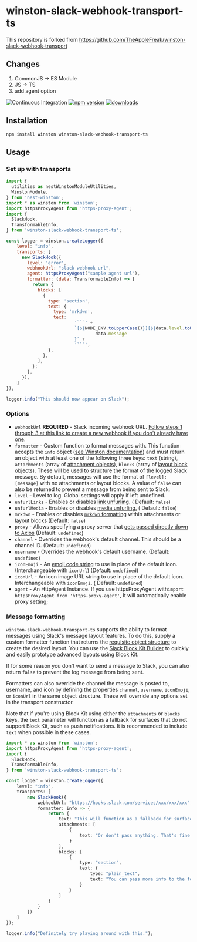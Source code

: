 # winston-slack-webhook-transport-ts

This repository is forked from https://github.com/TheAppleFreak/winston-slack-webhook-transport

## Changes

1. CommonJS -> ES Module
2. JS -> TS
3. add agent option

![Continuous Integration](https://github.com/SeogyuGim/winston-slack-webhook-transport-ts/actions/workflows/tests.yml/badge.svg) [![npm version](https://badge.fury.io/js/winston-slack-webhook-transport-ts.svg)](https://www.npmjs.com/package/winston-slack-webhook-transport-ts) [![downloads](https://img.shields.io/npm/dw/winston-slack-webhook-transport-ts)]((https://www.npmjs.com/package/winston-slack-webhook-transport-ts))

## Installation

```
npm install winston winston-slack-webhook-transport-ts
```

## Usage

### Set up with transports

```javascript
import {
  utilities as nestWinstonModuleUtilities,
  WinstonModule,
} from 'nest-winston';
import * as winston from 'winston';
import httpsProxyAgent from 'https-proxy-agent';
import {
  SlackHook,
  TransformableInfo,
} from 'winston-slack-webhook-transport-ts';

const logger = winston.createLogger({
    level: "info",
    transports: [
      new SlackHook({
        level: 'error',
        webhookUrl: "slack webhook url",
        agent: httpsProxyAgent("sample agent url"),
        formatter: (data: TransformableInfo) => {
          return {
            blocks: [
              {
                type: 'section',
                text: {
                  type: 'mrkdwn',
                  text:
                          '```' +
                          `[${NODE_ENV.toUpperCase()}][${data.level.toUpperCase()}] ${
                                  data.message
                          }` +
                          '```',
                },
              },
            ],
          };
        },
      }),
    ]
});

logger.info("This should now appear on Slack");
```

### Options

* `webhookUrl` **REQUIRED** - Slack incoming webhook
  URL. [Follow steps 1 through 3 at this link to create a new webhook if you don't already have one](https://api.slack.com/messaging/webhooks).
* `formatter` - Custom function to format messages with. This function accepts the `info`
  object ([see Winston documentation](https://github.com/winstonjs/winston/blob/master/README.md#streams-objectmode-and-info-objects))
  and must return an object with at least one of the following three keys: `text` (string), `attachments` (array
  of [attachment objects](https://api.slack.com/messaging/composing/layouts#attachments)), `blocks` (array
  of [layout block objects](https://api.slack.com/messaging/composing/layouts#adding-blocks)). These will be used to
  structure the format of the logged Slack message. By default, messages will use the format of `[level]: [message]`
  with no attachments or layout blocks. A value of `false` can also be returned to prevent a message from being sent to
  Slack.
* `level` - Level to log. Global settings will apply if left undefined.
* `unfurlLinks` - Enables or
  disables [link unfurling.](https://api.slack.com/reference/messaging/link-unfurling#no_unfurling_please) (
  Default: `false`)
* `unfurlMedia` - Enables or
  disables [media unfurling.](https://api.slack.com/reference/messaging/link-unfurling#no_unfurling_please) (
  Default: `false`)
* `mrkdwn` - Enables or disables [`mrkdwn` formatting](https://api.slack.com/reference/surfaces/formatting#basics)
  within attachments or layout blocks (Default: `false`)
* `proxy` - Allows specifying a proxy server
  that [gets passed directly down to Axios](https://github.com/axios/axios#request-config) (Default: `undefined`)
* `channel` - Overrides the webhook's default channel. This should be a channel ID. (Default: `undefined`)
* `username` - Overrides the webhook's default username. (Default: `undefined`)
* `iconEmoji` - An [emoji code string](https://www.webpagefx.com/tools/emoji-cheat-sheet/) to use in place of the
  default icon. (Interchangeable with `iconUrl`) (Default: `undefined`)
* `iconUrl` - An icon image URL string to use in place of the default icon. Interchangeable with `iconEmoji`. (
  Default: `undefined`)
* `agent` - An HttpAgent Instance. If you use httpsProxyAgent with`import httpsProxyAgent from 'https-proxy-agent'`, It will automatically enable proxy setting;


### Message formatting

`winston-slack-webhook-transport-ts` supports the ability to format messages using Slack's message layout features. To
do this, supply a custom formatter function that returns
the [requisite object structure](https://api.slack.com/messaging/composing/layouts) to create the desired layout. You
can use the [Slack Block Kit Builder](https://app.slack.com/block-kit-builder/) to quickly and easily prototype advanced
layouts using Block Kit.

If for some reason you don't want to send a message to Slack, you can also return `false` to prevent the log message
from being sent.

Formatters can also override the channel the message is posted to, username, and icon by defining the
properties `channel`, `username`, `iconEmoji`, or `iconUrl` in the same object structure. These will override any
options set in the transport constructor.

Note that if you're using Block Kit using either the `attachments` or `blocks` keys, the `text` parameter will function
as a fallback for surfaces that do not support Block Kit, such as push notifications. It is recommended to
include `text` when possible in these cases.

```typescript
import * as winston from 'winston';
import httpsProxyAgent from 'https-proxy-agent';
import {
  SlackHook,
  TransformableInfo,
} from 'winston-slack-webhook-transport-ts';

const logger = winston.createLogger({
    level: "info",
    transports: [
        new SlackHook({
            webhookUrl: "https://hooks.slack.com/services/xxx/xxx/xxx",
            formatter: info => {
                return {
                    text: "This will function as a fallback for surfaces that don't support Block Kit, like IRC clients or mobile push notifications.",
                    attachments: [
                        {
                            text: "Or don't pass anything. That's fine too"
                        }
                    ],
                    blocks: [
                        {
                            type: "section",
                            text: {
                                type: "plain_text",
                                text: "You can pass more info to the formatter by supplying additional parameters in the logger call"
                            }
                        }
                    ]
                }
            }
        })
    ]
});

logger.info("Definitely try playing around with this.");
```